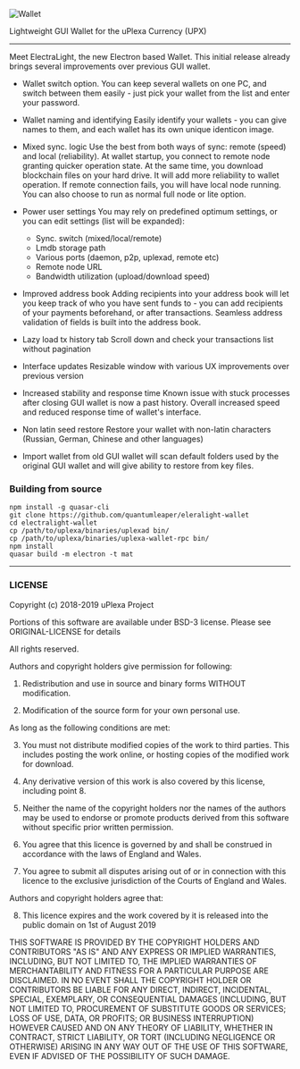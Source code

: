 ![ Wallet](https://uplexa.com/img/uplexa-wallet-screenshots/uplexa-wallet.png)

Lightweight GUI Wallet for the uPlexa Currency (UPX)

---

Meet ElectraLight, the new Electron based  Wallet. This initial release already brings several improvements over previous GUI wallet.

- Wallet switch option.
You can keep several wallets on one PC, and switch between them easily - just pick your  wallet from the list and enter your password.

- Wallet naming and identifying
Easily identify your wallets - you can give names to them, and each wallet has its own unique identicon image.

- Mixed sync. logic
Use the best from both ways of sync: remote (speed) and local (reliability). At wallet startup, you connect to remote node granting quicker operation state. At the same time, you download blockchain files on your hard drive. It will add more reliability to wallet operation. If remote connection fails, you will have local node running. You can also choose to run as normal full node or lite option.

- Power user settings
You may rely on predefined optimum settings, or you can edit settings (list will be expanded):
  - Sync. switch (mixed/local/remote)
  - Lmdb storage path
  - Various ports (daemon, p2p, uplexad, remote etc)
  - Remote node URL
  - Bandwidth utilization (upload/download speed)

- Improved address book
Adding recipients into your address book will let you keep track of who you have sent funds to - you can add recipients of your payments beforehand, or after transactions. Seamless  address validation of fields is built into the address book.

- Lazy load tx history tab
Scroll down and check your transactions list without pagination

- Interface updates
Resizable window with various UX improvements over previous version

- Increased stability and response time
Known issue with stuck processes after closing GUI wallet is now a past history. Overall increased speed and reduced response time of wallet's interface.

- Non latin seed restore
Restore your wallet with non-latin characters (Russian, German, Chinese and other languages)

- Import wallet from old GUI
 wallet will scan default folders used by the original GUI wallet and will give ability to restore from key files.


### Building from source

```
npm install -g quasar-cli
git clone https://github.com/quantumleaper/eleralight-wallet
cd electralight-wallet
cp /path/to/uplexa/binaries/uplexad bin/
cp /path/to/uplexa/binaries/uplexa-wallet-rpc bin/
npm install
quasar build -m electron -t mat
```

---

### LICENSE

Copyright (c) 2018-2019 uPlexa Project

Portions of this software are available under BSD-3 license. Please see ORIGINAL-LICENSE for details

All rights reserved.

Authors and copyright holders give permission for following:

1. Redistribution and use in source and binary forms WITHOUT modification.

2. Modification of the source form for your own personal use.

As long as the following conditions are met:

3. You must not distribute modified copies of the work to third parties. This includes
   posting the work online, or hosting copies of the modified work for download.

4. Any derivative version of this work is also covered by this license, including point 8.

5. Neither the name of the copyright holders nor the names of the authors may be
   used to endorse or promote products derived from this software without specific
   prior written permission.

6. You agree that this licence is governed by and shall be construed in accordance
   with the laws of England and Wales.

7. You agree to submit all disputes arising out of or in connection with this licence
   to the exclusive jurisdiction of the Courts of England and Wales.

Authors and copyright holders agree that:

8. This licence expires and the work covered by it is released into the
   public domain on 1st of August 2019

THIS SOFTWARE IS PROVIDED BY THE COPYRIGHT HOLDERS AND CONTRIBUTORS "AS IS" AND ANY
EXPRESS OR IMPLIED WARRANTIES, INCLUDING, BUT NOT LIMITED TO, THE IMPLIED WARRANTIES OF
MERCHANTABILITY AND FITNESS FOR A PARTICULAR PURPOSE ARE DISCLAIMED. IN NO EVENT SHALL
THE COPYRIGHT HOLDER OR CONTRIBUTORS BE LIABLE FOR ANY DIRECT, INDIRECT, INCIDENTAL,
SPECIAL, EXEMPLARY, OR CONSEQUENTIAL DAMAGES (INCLUDING, BUT NOT LIMITED TO,
PROCUREMENT OF SUBSTITUTE GOODS OR SERVICES; LOSS OF USE, DATA, OR PROFITS; OR BUSINESS
INTERRUPTION) HOWEVER CAUSED AND ON ANY THEORY OF LIABILITY, WHETHER IN CONTRACT,
STRICT LIABILITY, OR TORT (INCLUDING NEGLIGENCE OR OTHERWISE) ARISING IN ANY WAY OUT OF
THE USE OF THIS SOFTWARE, EVEN IF ADVISED OF THE POSSIBILITY OF SUCH DAMAGE.
